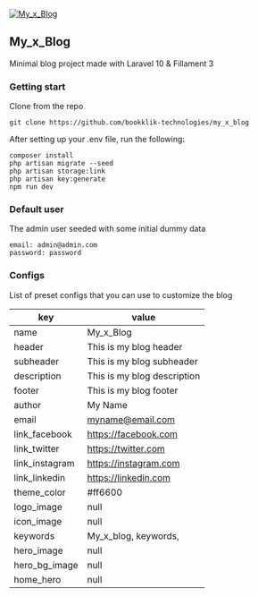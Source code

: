 [![My_x_Blog](https://lh3.googleusercontent.com/u/3/drive-viewer/AITFw-ydSqCU5UXLZFm8j80YeDuB-AwkKjyG-xcsWDCX7em0x72OmbvCR1WCjBf5cx8PU8cu9L6AtPG07X2AbhbhcEHr4ULF=w3840-h2017)](https://github.com/a-hakim)

## My_x_Blog

Minimal blog project made with Laravel 10 & Fillament 3

### Getting start

Clone from the repo

```
git clone https://github.com/bookklik-technologies/my_x_blog
```

After setting up your .env file, run the following:

```
composer install
php artisan migrate --seed
php artisan storage:link
php artisan key:generate
npm run dev
```

### Default user

The admin user seeded with some initial dummy data

```
email: admin@admin.com
password: password
```

### Configs

List of preset configs that you can use to customize the blog


| key            | value                       |
| ---------------- | ----------------------------- |
| name           | My_x_Blog                   |
| header         | This is my blog header      |
| subheader      | This is my blog subheader   |
| description    | This is my blog description |
| footer         | This is my blog footer      |
| author         | My Name                     |
| email          | myname@email.com            |
| link_facebook  | https://facebook.com        |
| link_twitter   | https://twitter.com         |
| link_instagram | https://instagram.com       |
| link_linkedin  | https://linkedin.com        |
| theme_color    | #ff6600                     |
| logo_image     | null                        |
| icon_image     | null                        |
| keywords       | My_x_blog, keywords,        |
| hero_image     | null                        |
| hero_bg_image  | null                        |
| home_hero      | null                        |
